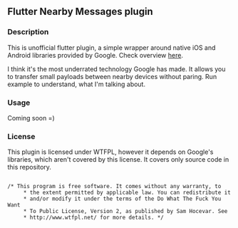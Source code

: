 ## Flutter Nearby Messages plugin

### Description

This is unofficial flutter plugin, a simple wrapper around native iOS and Android libraries provided by Google.
Check overview [here](https://developers.google.com/nearby/messages/overview).

I think it's the most underrated technology Google has made.
It allows you to transfer small payloads between nearby devices without paring.
Run example to understand, what I'm talking about.

### Usage

Coming soon =)

### License

This plugin is licensed under WTFPL, however it depends on Google's libraries, which aren't covered by this license.
It covers only source code in this repository.

<code>
/* This program is free software. It comes without any warranty, to
     * the extent permitted by applicable law. You can redistribute it
     * and/or modify it under the terms of the Do What The Fuck You Want
     * To Public License, Version 2, as published by Sam Hocevar. See
     * http://www.wtfpl.net/ for more details. */
</code>
